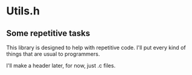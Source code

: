# Utils.h
## Some repetitive tasks


This library is designed to help with repetitive code. I'll put every kind of things that are usual to programmers.

I'll make a header later, for now, just .c files.